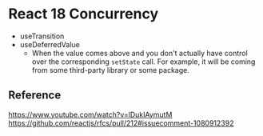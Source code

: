 # React 18 Concurrency

- useTransition
- useDeferredValue
  - When the value comes above and you don't actually have control over the corresponding `setState` call. For example, it will be coming from some third-party library or some package.

## Reference

<https://www.youtube.com/watch?v=lDukIAymutM><br/>
<https://github.com/reactjs/rfcs/pull/212#issuecomment-1080912392>
